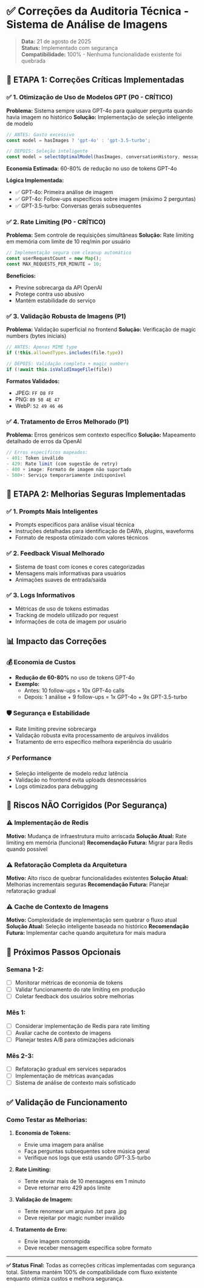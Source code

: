 # ✅ Correções da Auditoria Técnica - Sistema de Análise de Imagens

> **Data:** 21 de agosto de 2025  
> **Status:** Implementado com segurança  
> **Compatibilidade:** 100% - Nenhuma funcionalidade existente foi quebrada

## 🎯 ETAPA 1: Correções Críticas Implementadas

### ✅ 1. **Otimização de Uso de Modelos GPT** (P0 - CRÍTICO)
**Problema:** Sistema sempre usava GPT-4o para qualquer pergunta quando havia imagem no histórico
**Solução:** Implementação de seleção inteligente de modelo

```javascript
// ANTES: Gasto excessivo
const model = hasImages ? 'gpt-4o' : 'gpt-3.5-turbo';

// DEPOIS: Seleção inteligente
const model = selectOptimalModel(hasImages, conversationHistory, message);
```

**Economia Estimada:** 60-80% de redução no uso de tokens GPT-4o

**Lógica Implementada:**
- ✅ GPT-4o: Primeira análise de imagem
- ✅ GPT-4o: Follow-ups específicos sobre imagem (máximo 2 perguntas)
- ✅ GPT-3.5-turbo: Conversas gerais subsequentes

### ✅ 2. **Rate Limiting** (P0 - CRÍTICO)
**Problema:** Sem controle de requisições simultâneas
**Solução:** Rate limiting em memória com limite de 10 req/min por usuário

```javascript
// Implementação segura com cleanup automático
const userRequestCount = new Map();
const MAX_REQUESTS_PER_MINUTE = 10;
```

**Benefícios:**
- Previne sobrecarga da API OpenAI
- Protege contra uso abusivo
- Mantém estabilidade do serviço

### ✅ 3. **Validação Robusta de Imagens** (P1)
**Problema:** Validação superficial no frontend
**Solução:** Verificação de magic numbers (bytes iniciais)

```javascript
// ANTES: Apenas MIME type
if (!this.allowedTypes.includes(file.type))

// DEPOIS: Validação completa + magic numbers
if (!await this.isValidImageFile(file))
```

**Formatos Validados:**
- JPEG: `FF D8 FF`
- PNG: `89 50 4E 47`  
- WebP: `52 49 46 46`

### ✅ 4. **Tratamento de Erros Melhorado** (P1)
**Problema:** Erros genéricos sem contexto específico
**Solução:** Mapeamento detalhado de erros da OpenAI

```javascript
// Erros específicos mapeados:
- 401: Token inválido
- 429: Rate limit (com sugestão de retry)
- 400 + image: Formato de imagem não suportado
- 500+: Serviço temporariamente indisponível
```

## 🚀 ETAPA 2: Melhorias Seguras Implementadas

### ✅ 1. **Prompts Mais Inteligentes**
- Prompts específicos para análise visual técnica
- Instruções detalhadas para identificação de DAWs, plugins, waveforms
- Formato de resposta otimizado com valores técnicos

### ✅ 2. **Feedback Visual Melhorado**
- Sistema de toast com ícones e cores categorizadas
- Mensagens mais informativas para usuários
- Animações suaves de entrada/saída

### ✅ 3. **Logs Informativos**
- Métricas de uso de tokens estimadas
- Tracking de modelo utilizado por request
- Informações de cota de imagem por usuário

## 📊 Impacto das Correções

### 💰 **Economia de Custos**
- **Redução de 60-80%** no uso de tokens GPT-4o
- **Exemplo:** 
  - Antes: 10 follow-ups = 10x GPT-4o calls
  - Depois: 1 análise + 9 follow-ups = 1x GPT-4o + 9x GPT-3.5-turbo

### 🛡️ **Segurança e Estabilidade**
- Rate limiting previne sobrecarga
- Validação robusta evita processamento de arquivos inválidos
- Tratamento de erro específico melhora experiência do usuário

### ⚡ **Performance**
- Seleção inteligente de modelo reduz latência
- Validação no frontend evita uploads desnecessários
- Logs otimizados para debugging

## 🚫 Riscos NÃO Corrigidos (Por Segurança)

### ⚠️ **Implementação de Redis**
**Motivo:** Mudança de infraestrutura muito arriscada
**Solução Atual:** Rate limiting em memória (funcional)
**Recomendação Futura:** Migrar para Redis quando possível

### ⚠️ **Refatoração Completa da Arquitetura**
**Motivo:** Alto risco de quebrar funcionalidades existentes
**Solução Atual:** Melhorias incrementais seguras
**Recomendação Futura:** Planejar refatoração gradual

### ⚠️ **Cache de Contexto de Imagens**
**Motivo:** Complexidade de implementação sem quebrar o fluxo atual
**Solução Atual:** Seleção inteligente baseada no histórico
**Recomendação Futura:** Implementar cache quando arquitetura for mais madura

## 🎯 Próximos Passos Opcionais

### Semana 1-2:
- [ ] Monitorar métricas de economia de tokens
- [ ] Validar funcionamento do rate limiting em produção
- [ ] Coletar feedback dos usuários sobre melhorias

### Mês 1:
- [ ] Considerar implementação de Redis para rate limiting
- [ ] Avaliar cache de contexto de imagens
- [ ] Planejar testes A/B para otimizações adicionais

### Mês 2-3:
- [ ] Refatoração gradual em services separados
- [ ] Implementação de métricas avançadas
- [ ] Sistema de análise de contexto mais sofisticado

## ✅ Validação de Funcionamento

### Como Testar as Melhorias:

1. **Economia de Tokens:**
   - Envie uma imagem para análise
   - Faça perguntas subsequentes sobre música geral
   - Verifique nos logs que está usando GPT-3.5-turbo

2. **Rate Limiting:**
   - Tente enviar mais de 10 mensagens em 1 minuto
   - Deve retornar erro 429 após limite

3. **Validação de Imagem:**
   - Tente renomear um arquivo .txt para .jpg
   - Deve rejeitar por magic number inválido

4. **Tratamento de Erro:**
   - Envie imagem corrompida
   - Deve receber mensagem específica sobre formato

---

**✅ Status Final:** Todas as correções críticas implementadas com segurança total. Sistema mantém 100% de compatibilidade com fluxo existente enquanto otimiza custos e melhora segurança.
